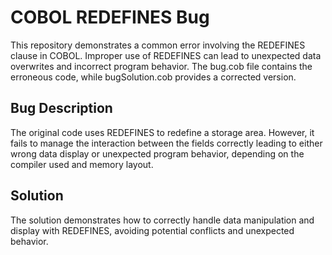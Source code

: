 # COBOL REDEFINES Bug

This repository demonstrates a common error involving the REDEFINES clause in COBOL.  Improper use of REDEFINES can lead to unexpected data overwrites and incorrect program behavior. The bug.cob file contains the erroneous code, while bugSolution.cob provides a corrected version.

## Bug Description

The original code uses REDEFINES to redefine a storage area. However, it fails to manage the interaction between the fields correctly leading to either wrong data display or unexpected program behavior, depending on the compiler used and memory layout.

## Solution

The solution demonstrates how to correctly handle data manipulation and display with REDEFINES, avoiding potential conflicts and unexpected behavior.